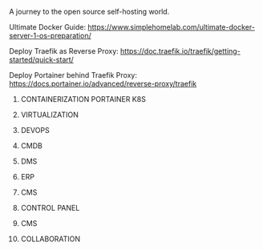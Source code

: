 A journey to the open source self-hosting world.

Ultimate Docker Guide: https://www.simplehomelab.com/ultimate-docker-server-1-os-preparation/

Deploy Traefik as Reverse Proxy: https://doc.traefik.io/traefik/getting-started/quick-start/

Deploy Portainer behind Traefik Proxy: https://docs.portainer.io/advanced/reverse-proxy/traefik

1. CONTAINERIZATION
     PORTAINER
     K8S
3. VIRTUALIZATION
   
5. DEVOPS

1. CMDB
2. DMS
3. ERP
4. CMS
5. CONTROL PANEL
6. CMS
7. COLLABORATION

